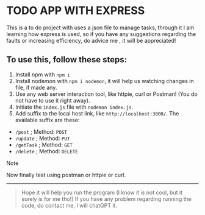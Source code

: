 # TODO APP WITH EXPRESS

This is a to do project with uses a json file to manage tasks, through it I am learning how express is used, so if you have any suggestions regarding the faults or increasing efficiency, do advice me , it will be appreciated!

## To use this, follow these steps:

1. Install npm with `npm i`
2. Install nodemon with `npm i nodemon`, it will help us watching changes in file, if made any.
3. Use any web server interaction tool, like httpie, curl or Postman! (You do not have to use it right away).
4. Initiate the `index.js` file with `nodemon index.js`.
5. Add suffix to the local host link, like `http://localhost:3000/`. The available suffix are these:
- `/post` ; Method: `POST`
- `/update` ; Method: `PUT`
- `/getTask` ; Method: `GET`
- `/delete` ; Method: `DELETE`
> [!NOTE]
> Now finally test using postman or httpie or curl. 

---

> Hope it will help you run the program (I know it is not cool, but it surely is for me tho!)
> If you have any problem regarding running the code, do contact me, I will chatGPT it.
